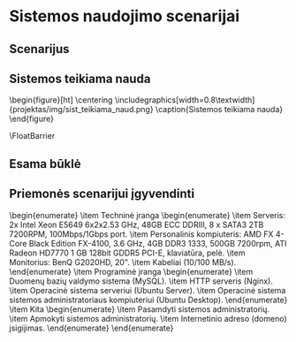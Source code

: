 # Sistemos naudojimo scenarijai

## Scenarijus

## Sistemos teikiama nauda

\begin{figure}[ht]
    \centering
    \includegraphics[width=0.8\textwidth]{projektas/img/sist_teikiama_naud.png}
    \caption{Sistemos teikiama nauda}
\end{figure}

\FloatBarrier

## Esama būklė

## Priemonės scenarijui įgyvendinti

\begin{enumerate}
    \item Techninė įranga
        \begin{enumerate}
            \item Serveris: 2x Intel Xeon E5649 6x2x2.53 GHz, 48GB ECC DDRIII, 8 x SATA3 2TB 7200RPM, 100Mbps/1Gbps port.
            \item Personalinis kompiuteris: AMD FX 4-Core Black Edition FX-4100, 3.6 GHz, 4GB DDR3 1333, 500GB 7200rpm, ATI Radeon HD7770 1 GB 128bit GDDR5 PCI-E, klaviatūra, pelė.
            \item Monitorius: BenQ G2020HD, 20".
            \item Kabeliai (10/100 MB/s).
        \end{enumerate}
    \item Programinė įranga
        \begin{enumerate}
            \item Duomenų bazių valdymo sistema (MySQL).
            \item HTTP serveris (Nginx).
            \item Operacinė sistema serveriui (Ubuntu Server).
            \item Operacinė sistema sistemos administratoriaus kompiuteriui (Ubuntu Desktop).
        \end{enumerate}
    \item Kita
        \begin{enumerate}
            \item Pasamdyti sistemos administratorių.
            \item Apmokyti sistemos administratorių.
            \item Internetinio adreso (domeno) įsigijimas.
        \end{enumerate}
\end{enumerate}
